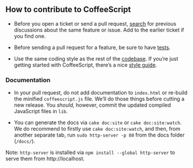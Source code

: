 ## How to contribute to CoffeeScript

* Before you open a ticket or send a pull request, [search](https://github.com/jashkenas/coffeescript/issues) for previous discussions about the same feature or issue. Add to the earlier ticket if you find one.

* Before sending a pull request for a feature, be sure to have [tests](https://github.com/jashkenas/coffeescript/tree/master/test).

* Use the same coding style as the rest of the [codebase](https://github.com/jashkenas/coffeescript/tree/master/src). If you’re just getting started with CoffeeScript, there’s a nice [style guide](https://github.com/polarmobile/coffeescript-style-guide).


### Documentation
* In your pull request, do not add documentation to `index.html` or re-build the minified `coffeescript.js` file. We’ll do those things before cutting a new release. You _should,_ however, commit the updated compiled JavaScript files in `lib`.

* You can generate the docs via `cake doc:site` or `cake doc:site:watch`. We do recommend to firstly use `cake doc:site:watch`, and then, from another separate tab, run `sudo http-server -p 80` from the docs folder (`/docs/`).

Note: `http-server` is installed via `npm install --global http-server` to serve them from http://localhost.
